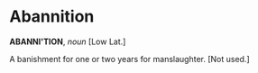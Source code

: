 # Abannition

**ABANNI'TION**, _noun_ \[Low Lat.\]

A banishment for one or two years for manslaughter. \[Not used.\]